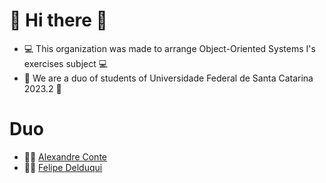 # 👋 Hi there 👋

- 💻 This organization was made to arrange Object-Oriented Systems I's exercises subject 💻
- 🏫 We are a duo of students of Universidade Federal de Santa Catarina 2023.2 🏫

# Duo
 - 👨‍💻 [Alexandre Conte](https://github.com/alexandreConte/)
 - 👨‍💻 [Felipe Delduqui](https://github.com/felipedelduqui)
